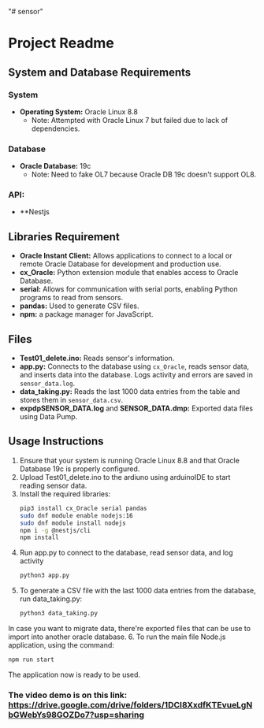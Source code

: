 "# sensor" 

# Project Readme

## System and Database Requirements

### System
- **Operating System:** Oracle Linux 8.8
  - Note: Attempted with Oracle Linux 7 but failed due to lack of dependencies.

### Database
- **Oracle Database:** 19c
  - Note: Need to fake OL7 because Oracle DB 19c doesn't support OL8.

### API:
- **Nestjs
## Libraries Requirement

- **Oracle Instant Client:** Allows applications to connect to a local or remote Oracle Database for development and production use.
- **cx_Oracle:** Python extension module that enables access to Oracle Database.
- **serial:** Allows for communication with serial ports, enabling Python programs to read from sensors.
- **pandas:** Used to generate CSV files.
- **npm:** a package manager for JavaScript.
## Files

- **Test01_delete.ino:** Reads sensor's information.
- **app.py:** Connects to the database using `cx_Oracle`, reads sensor data, and inserts data into the database. Logs activity and errors are saved in `sensor_data.log`.
- **data_taking.py:** Reads the last 1000 data entries from the table and stores them in `sensor_data.csv`.
- **expdpSENSOR_DATA.log** and **SENSOR_DATA.dmp:** Exported data files using Data Pump.

## Usage Instructions

1. Ensure that your system is running Oracle Linux 8.8 and that Oracle Database 19c is properly configured.
2. Upload Test01_delete.ino to the ardiuno using arduinoIDE to start reading sensor data.
3. Install the required libraries:
   ```sh
   pip3 install cx_Oracle serial pandas
   sudo dnf module enable nodejs:16
   sudo dnf module install nodejs
   npm i -g @nestjs/cli
   npm install

4. Run app.py to connect to the database, read sensor data, and log activity
   ```sh
   python3 app.py
5. To generate a CSV file with the last 1000 data entries from the database, run data_taking.py:
   ```sh
   python3 data_taking.py
In case you want to migrate data, there're exported files that can be use to import into another oracle database.
6. To run the main file Node.js application, using the command:
   ```sh
   npm run start
   ```
The application now is ready to be used.
### The video demo is on this link: https://drive.google.com/drive/folders/1DCI8XxdfKTEvueLgNbGWebYs98GOZDo7?usp=sharing
